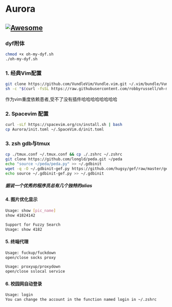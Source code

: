 # Aurora
[![Awesome](https://awesome.re/badge-flat.svg)](https://awesome.re)
---
### dyf附体  
```bash
chmod +x oh-my-dyf.sh
./oh-my-dyf.sh
```

### 1. 经典Vim配置

```zsh
git clone https://github.com/VundleVim/Vundle.vim.git ~/.vim/bundle/Vundle.vim
sh -c "$(curl -fsSL https://raw.githubusercontent.com/robbyrussell/oh-my-zsh/master/tools/install.sh)"
```
作为vim重度依赖患者,受不了没有插件哈哈哈哈哈哈哈哈

### 2. Spacevim 配置

```zsh
curl -sLf https://spacevim.org/cn/install.sh | bash
cp Aurora/init.toml ~/.SpaceVim.d/init.toml
```
### 3. zsh gdb与tmux  

```zsh
cp ./tmux.conf ~/.tmux.conf && cp ./.zshrc ~/.zshrc
git clone https://github.com/longld/peda.git ~/peda
echo "source ~/peda/peda.py" >> ~/.gdbinit
wget -q -O ~/.gdbinit-gef.py https://github.com/hugsy/gef/raw/master/gef.py
echo source ~/.gdbinit-gef.py >> ~/.gdbinit
```

#####  据说一个优秀的程序员总有几个独特的alias

#### 4. 图片优化显示
```bash
Usage: show [pic_name]   
show 41824142

Support for Fuzzy Search
Usage: show 4182
```
#### 5. 终端代理  
```bash
Usage: fuckup/fuckdown  
open/close socks proxy

Usage: proxyup/proxydown
open/close sslocal service
```

#### 6. 校园网自动登录  
```bash
Usage: login
You can change the account in the function named login in ~/.zshrc
```

